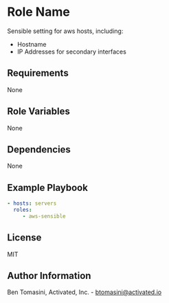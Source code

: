 Role Name
=========

Sensible setting for aws hosts, including:

* Hostname
* IP Addresses for secondary interfaces

Requirements
------------

None

Role Variables
--------------

None

Dependencies
------------

None

Example Playbook
----------------

``` yaml
- hosts: servers
  roles:
     - aws-sensible
```

License
-------

MIT

Author Information
------------------

Ben Tomasini, Activated, Inc. - [btomasini@activated.io](mailto:btomasini@activated.io)
